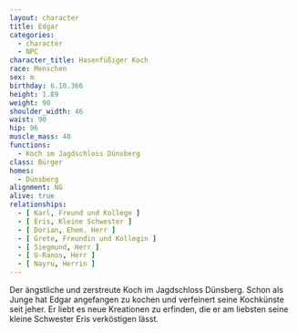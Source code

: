 ```yaml
---
layout: character
title: Edgar
categories:
  - character
  - NPC
character_title: Hasenfüßiger Koch
race: Menschen
sex: m
birthday: 6.10.366
height: 1.89
weight: 90
shoulder_width: 46
waist: 90
hip: 96
muscle_mass: 40
functions:
  - Koch im Jagdschloss Dünsberg
class: Bürger
homes:
  - Dünsberg
alignment: NG
alive: true
relationships:
  - [ Karl, Freund und Kollege ]
  - [ Eris, Kleine Schwester ]
  - [ Dorian, Ehem. Herr ]
  - [ Grete, Freundin und Kollegin ]
  - [ Siegmund, Herr ]
  - [ U-Ranos, Herr ]
  - [ Nayru, Herrin ]
---
```


Der ängstliche und zerstreute Koch im Jagdschloss Dünsberg. Schon als Junge hat Edgar angefangen zu kochen und
verfeinert seine Kochkünste seit jeher. Er liebt es neue Kreationen zu erfinden, die er am liebsten seine kleine
Schwester Eris verköstigen lässt.
